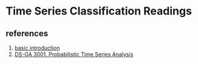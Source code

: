 # Time Series Classification Readings
## references
1. [basic introduction](https://developer.ibm.com/learningpaths/get-started-time-series-classification-api/what-is-time-series-classification/)
2. [DS-GA 3001. Probabilistic Time Series Analysis](https://github.com/charlieblue17/pTSAFall2018)